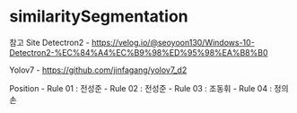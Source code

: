 # similaritySegmentation 

참고 Site 
Detectron2 
    - https://velog.io/@seoyoon130/Windows-10-Detectron2-%EC%84%A4%EC%B9%98%ED%95%98%EA%B8%B0 
 
Yolov7 
    - https://github.com/jinfagang/yolov7_d2 
    
Position 
    - Rule 01 : 전성준 
    - Rule 02 : 전성준 
    - Rule 03 : 조동휘 
    - Rule 04 : 정의손 
